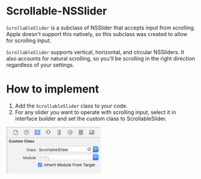 # Scrollable-NSSlider
`ScrollableSlider` is a subclass of NSSlider that accepts input from scrolling. Apple doesn't support this natively, so this subclass was created to allow for scrolling input.

`ScrollableSlider` supports vertical, horizontal, and circular NSSliders. It also accounts for natural scrolling, so you'll be scrolling in the right direction regardless of your settings.

# How to implement
1. Add the `ScrollableSlider` class to your code.
1. For any slider you want to operate with scrolling input, select it in interface builder and set the custom class to ScrollableSlider.

<img src="screenshots/custom-class.png" width=50% align="middle">
